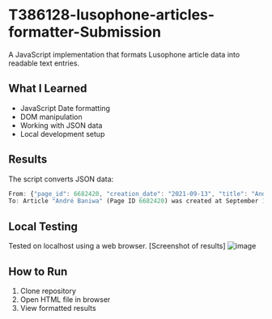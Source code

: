 # T386128-lusophone-articles-formatter-Submission

A JavaScript implementation that formats Lusophone article data into readable text entries.

## What I Learned
- JavaScript Date formatting
- DOM manipulation
- Working with JSON data
- Local development setup

## Results
The script converts JSON data:
```javascript
From: {"page_id": 6682420, "creation_date": "2021-09-13", "title": "André Baniwa"}
To: Article "André Baniwa" (Page ID 6682420) was created at September 13, 2021.
```

## Local Testing
Tested on localhost using a web browser.
[Screenshot of results]
![image](https://github.com/user-attachments/assets/8b85cdba-d3db-4d3a-b545-42d4c635071b)


## How to Run
1. Clone repository
2. Open HTML file in browser
3. View formatted results
